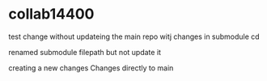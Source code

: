 # collab14400
test 
change without updateing the main repo witj changes in submodule cd

renamed submodule filepath but not update it 

creating a new changes
Changes directly  to main 
